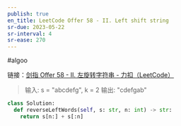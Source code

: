 ```yaml
---
publish: true
en_title: LeetCode Offer 58 - II. Left shift string
sr-due: 2023-05-22
sr-interval: 4
sr-ease: 270
---
```


#algoo

链接：[剑指 Offer 58 - II. 左旋转字符串 - 力扣（LeetCode）](https://leetcode.cn/problems/zuo-xuan-zhuan-zi-fu-chuan-lcof/)

> 输入: s = "abcdefg", k = 2
> 输出: "cdefgab"

```python
class Solution:
  def reverseLeftWords(self, s: str, n: int) -> str:
    return s[n:] + s[:n]
```
